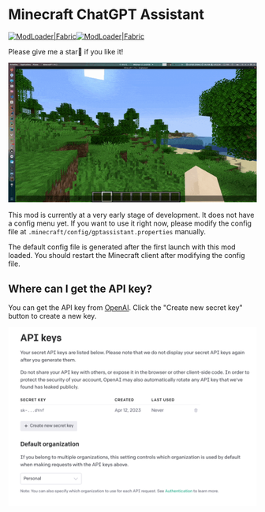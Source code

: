 # Minecraft ChatGPT Assistant

[![ModLoader|Fabric](https://img.shields.io/badge/ModLoader-Fabric-brightgreen)](https://fabricmc.net/)[![ModLoader|Fabric](https://img.shields.io/badge/Minecraft-1.19.2-blue)](https://minecraft.net/)

Please give me a star🌟 if you like it!

![](assets/example.gif)

This mod is currently at a very early stage of development. 
It does not have a config menu yet. 
If you want to use it right now, please modify the config file at `.minecraft/config/gptassistant.properties` manually.

The default config file is generated after the first launch with this mod loaded. 
You should restart the Minecraft client after modifying the config file. 

## Where can I get the API key?

You can get the API key from [OpenAI](https://platform.openai.com/account/api-keys). 
Click the "Create new secret key" button to create a new key.

![](assets/api-key.png)
